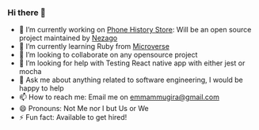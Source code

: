 ### Hi there 👋

- 🔭 I’m currently working on [Phone History Store](https://github.com/nezago/phone-history-store-backend): Will be an open source project maintained by [Nezago](https://github.com/nezago)
- 🌱 I’m currently learning Ruby from [Microverse](https://www.microverse.org)
- 👯 I’m looking to collaborate on any opensource project
- 🤔 I’m looking for help with Testing React native app with either jest or mocha
- 💬 Ask me about anything related to software engineering, I would be happy to help
- 📫 How to reach me: Email me on [emmammugira@gmail.com](mailto:emmamugira@gmail.com)
- 😄 Pronouns: Not Me nor I but Us or We
- ⚡ Fun fact: Available to get hired!
